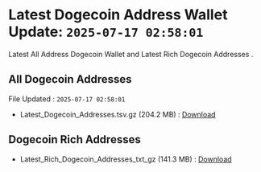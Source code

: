 # Latest Dogecoin Address Wallet Update: `2025-07-17 02:58:01`

Latest All Address Dogecoin Wallet and Latest Rich Dogecoin Addresses .

## All Dogecoin Addresses

File Updated : `2025-07-17 02:58:01`

- Latest_Dogecoin_Addresses.tsv.gz (204.2 MB) : [Download](https://github.com/Pymmdrza/Rich-Address-Wallet/releases/tag/Dogecoin)

## Dogecoin Rich Addresses

- Latest_Rich_Dogecoin_Addresses_txt_gz (141.3 MB) : [Download](https://github.com/Pymmdrza/Rich-Address-Wallet/releases/tag/Dogecoin)
